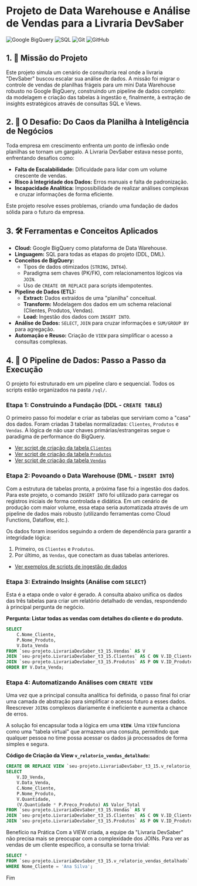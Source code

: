 # Projeto de Data Warehouse e Análise de Vendas para a Livraria DevSaber

![Google BigQuery](https://img.shields.io/badge/Google_BigQuery-4285F4?style=for-the-badge&logo=google-bigquery&logoColor=white)
![SQL](https://img.shields.io/badge/SQL-025E8C?style=for-the-badge&logo=sql&logoColor=white)
![Git](https://img.shields.io/badge/Git-F05032?style=for-the-badge&logo=git&logoColor=white)
![GitHub](https://img.shields.io/badge/GitHub-181717?style=for-the-badge&logo=github&logoColor=white)

## 1. 🎯 Missão do Projeto

Este projeto simula um cenário de consultoria real onde a livraria "DevSaber" buscou escalar sua análise de dados. A missão foi migrar o controle de vendas de planilhas frágeis para um mini Data Warehouse robusto no Google BigQuery, construindo um pipeline de dados completo: da modelagem e criação das tabelas à ingestão e, finalmente, à extração de insights estratégicos através de consultas SQL e Views.

## 2. 📖 O Desafio: Do Caos da Planilha à Inteligência de Negócios

Toda empresa em crescimento enfrenta um ponto de inflexão onde planilhas se tornam um gargalo. A Livraria DevSaber estava nesse ponto, enfrentando desafios como:
-   **Falta de Escalabilidade:** Dificuldade para lidar com um volume crescente de vendas.
-   **Risco à Integridade dos Dados:** Erros manuais e falta de padronização.
-   **Incapacidade Analítica:** Impossibilidade de realizar análises complexas e cruzar informações de forma eficiente.

Este projeto resolve esses problemas, criando uma fundação de dados sólida para o futuro da empresa.

## 3. 🛠️ Ferramentas e Conceitos Aplicados

* **Cloud:** Google BigQuery como plataforma de Data Warehouse.
* **Linguagem:** SQL para todas as etapas do projeto (DDL, DML).
* **Conceitos de BigQuery:**
    * Tipos de dados otimizados (`STRING`, `INT64`).
    * Paradigma sem chaves (PK/FK), com relacionamentos lógicos via `JOIN`.
    * Uso de `CREATE OR REPLACE` para scripts idempotentes.
* **Pipeline de Dados (ETL):**
    * **Extract:** Dados extraídos de uma "planilha" conceitual.
    * **Transform:** Modelagem dos dados em um schema relacional (Clientes, Produtos, Vendas).
    * **Load:** Ingestão dos dados com `INSERT INTO`.
* **Análise de Dados:** `SELECT`, `JOIN` para cruzar informações e `SUM/GROUP BY` para agregação.
* **Automação e Reuso:** Criação de `VIEW` para simplificar o acesso a consultas complexas.

## 4. 🚀 O Pipeline de Dados: Passo a Passo da Execução

O projeto foi estruturado em um pipeline claro e sequencial. Todos os scripts estão organizados na pasta `/sql/`.

### Etapa 1: Construindo a Fundação (DDL - `CREATE TABLE`)

O primeiro passo foi modelar e criar as tabelas que serviriam como a "casa" dos dados. Foram criadas 3 tabelas normalizadas: `Clientes`, `Produtos` e `Vendas`. A lógica de não usar chaves primárias/estrangeiras segue o paradigma de performance do BigQuery.

* [Ver script de criação da tabela `Clientes`](sql/1_criacao_tabelas/01_create_clientes.sql)
* [Ver script de criação da tabela `Produtos`](sql/1_criacao_tabelas/02_create_produtos.sql)
* [Ver script de criação da tabela `Vendas`](sql/1_criacao_tabelas/03_create_vendas.sql)

### Etapa 2: Povoando o Data Warehouse (DML - `INSERT INTO`)

Com a estrutura de tabelas pronta, a próxima fase foi a ingestão dos dados. Para este projeto, o comando `INSERT INTO` foi utilizado para carregar os registros iniciais de forma controlada e didática. Em um cenário de produção com maior volume, essa etapa seria automatizada através de um pipeline de dados mais robusto (utilizando ferramentas como Cloud Functions, Dataflow, etc.).

Os dados foram inseridos seguindo a ordem de dependência para garantir a integridade lógica:
1.  Primeiro, os `Clientes` e `Produtos`.
2.  Por último, as `Vendas`, que conectam as duas tabelas anteriores.

* [Ver exemplos de scripts de ingestão de dados](/sql/2_ingestao_dados/)

### Etapa 3: Extraindo Insights (Análise com `SELECT`)

Esta é a etapa onde o valor é gerado. A consulta abaixo unifica os dados das três tabelas para criar um relatório detalhado de vendas, respondendo à principal pergunta de negócio.

**Pergunta: Listar todas as vendas com detalhes do cliente e do produto.**
```sql
SELECT
    C.Nome_Cliente,
    P.Nome_Produto,
    V.Data_Venda
FROM `seu-projeto.LivrariaDevSaber_t3_15.Vendas` AS V
JOIN `seu-projeto.LivrariaDevSaber_t3_15.Clientes` AS C ON V.ID_Cliente = C.ID_Cliente
JOIN `seu-projeto.LivrariaDevSaber_t3_15.Produtos` AS P ON V.ID_Produto = P.ID_Produto
ORDER BY V.Data_Venda;
```

### Etapa 4: Automatizando Análises com `CREATE VIEW`

Uma vez que a principal consulta analítica foi definida, o passo final foi criar uma camada de abstração para simplificar o acesso futuro a esses dados. Reescrever `JOIN`s complexos diariamente é ineficiente e aumenta a chance de erros.

A solução foi encapsular toda a lógica em uma **`VIEW`**. Uma `VIEW` funciona como uma "tabela virtual" que armazena uma consulta, permitindo que qualquer pessoa no time possa acessar os dados já processados de forma simples e segura.


**Código de Criação da View `v_relatorio_vendas_detalhado`:**

```sql
CREATE OR REPLACE VIEW `seu-projeto.LivrariaDevSaber_t3_15.v_relatorio_vendas_detalhado` AS
SELECT
    V.ID_Venda,
    V.Data_Venda,
    C.Nome_Cliente,
    P.Nome_Produto,
    V.Quantidade,
    (V.Quantidade * P.Preco_Produto) AS Valor_Total
FROM `seu-projeto.LivrariaDevSaber_t3_15.Vendas` AS V
JOIN `seu-projeto.LivrariaDevSaber_t3_15.Clientes` AS C ON V.ID_Cliente = C.ID_Cliente
JOIN `seu-projeto.LivrariaDevSaber_t3_15.Produtos` AS P ON V.ID_Produto = P.ID_Produto;
```

Benefício na Prática
Com a VIEW criada, a equipe da "Livraria DevSaber" não precisa mais se preocupar com a complexidade dos JOINs. Para ver as vendas de um cliente específico, a consulta se torna trivial:

```sql
SELECT *
FROM `seu-projeto.LivrariaDevSaber_t3_15.v_relatorio_vendas_detalhado`
WHERE Nome_Cliente = 'Ana Silva';
```
Fim

